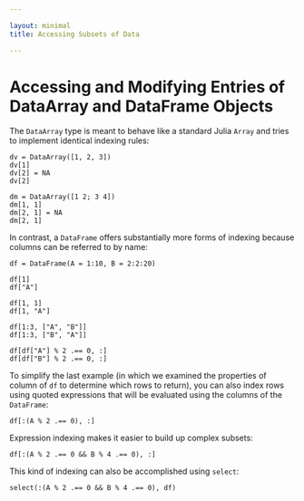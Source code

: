```yaml
---

layout: minimal
title: Accessing Subsets of Data

---
```


# Accessing and Modifying Entries of DataArray and DataFrame Objects

The `DataArray` type is meant to behave like a standard Julia `Array` and tries to implement identical indexing rules:

	dv = DataArray([1, 2, 3])
	dv[1]
	dv[2] = NA
	dv[2]

	dm = DataArray([1 2; 3 4])
	dm[1, 1]
	dm[2, 1] = NA
	dm[2, 1]

In contrast, a `DataFrame` offers substantially more forms of indexing because columns can be referred to by name:

	df = DataFrame(A = 1:10, B = 2:2:20)

	df[1]
	df["A"]

	df[1, 1]
	df[1, "A"]

	df[1:3, ["A", "B"]]
	df[1:3, ["B", "A"]]

	df[df["A"] % 2 .== 0, :]
	df[df["B"] % 2 .== 0, :]

To simplify the last example (in which we examined the properties of column of `df` to determine which rows to return), you can also index rows using quoted expressions that will be evaluated using the columns of the `DataFrame`:

	df[:(A % 2 .== 0), :]

Expression indexing makes it easier to build up complex subsets:

	df[:(A % 2 .== 0 && B % 4 .== 0), :]

This kind of indexing can also be accomplished using `select`:

	select(:(A % 2 .== 0 && B % 4 .== 0), df)
